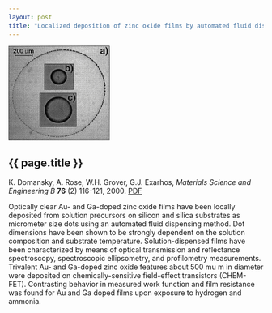```yaml
---
layout: post
title: "Localized deposition of zinc oxide films by automated fluid dispensing method"
---
```


![](images/film_deposition.gif)

{{ page.title }}
----------------

K. Domansky, A. Rose, W.H. Grover, G.J. Exarhos, *Materials Science and Engineering B* **76** (2) 116-121, 2000.  [PDF](pdfs/film_deposition.pdf)

Optically clear Au- and Ga-doped zinc oxide films have been locally deposited from solution precursors on silicon and silica substrates as micrometer size dots using an automated fluid dispensing method. Dot dimensions have been shown to be strongly dependent on the solution composition and substrate temperature. Solution-dispensed films have been characterized by means of optical transmission and reflectance spectroscopy, spectroscopic ellipsometry, and profilometry measurements. Trivalent Au- and Ga-doped zinc oxide features about 500 mu m in diameter were deposited on chemically-sensitive field-effect transistors (CHEM-FET). Contrasting behavior in measured work function and film resistance was found for Au and Ga doped films upon exposure to hydrogen and ammonia.